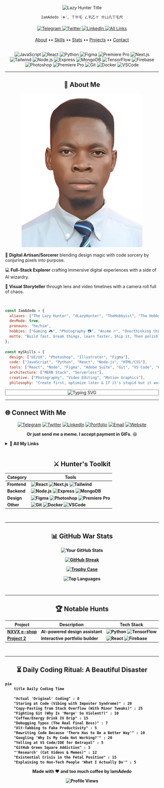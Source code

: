 <!---
IamAdedo/IamAdedo is a ✨ special ✨ repository because its `README.md` (this file) appears on your GitHub profile.
--->

<!-- Dynamic Animated Header -->

<div align="center">
  <img id="time-based-greeting" src="https://readme-typing-svg.demolab.com?font=Fira+Code&weight=600&size=30&duration=4000&pause=1000&color=FF7F11&center=true&vCenter=true&width=500&&height=60&lines=IamAdedo;IamAdedo,+The+Lazy+Hunter;IamAdedo,+The+Hobbyist" alt="Lazy Hunter Title">
  
```markdown
𝙸𝚊𝚖𝙰𝚍𝚎𝚍𝚘 𓆩☬𓆪, ㄒ卄乇 ㄥ卂乙ㄚ 卄凵几ㄒ乇尺
```
 </div>

<!-- 3D Social Links with Interactive Hover -->
<div align="center" style="margin: 20px 0;">
  <a href="https://t.me/IamAdedo" target="_blank">
    <img alt="Telegram" src="https://img.shields.io/badge/-TELEGRAM-26A5E4?style=for-the-badge&logo=telegram&logoColor=white&labelColor=121212&color=121212">
  </a>
  <a href="https://x.com/IamAdedo" target="_blank">
    <img alt="Twitter" src="https://img.shields.io/badge/-TWITTER-1DA1F2?style=for-the-badge&logo=twitter&logoColor=white&labelColor=121212&color=121212">
  </a>
  <a href="https://linkedin.com/in/IamAdedo" target="_blank">
    <img alt="LinkedIn" src="https://img.shields.io/badge/-LINKEDIN-0077B5?style=for-the-badge&logo=linkedin&logoColor=white&labelColor=121212&color=121212">
  </a>
  <a href="https://linktr.ee/IamAdedo" target="_blank">
    <img alt="All Links" src="https://img.shields.io/badge/-ALL_LINKS-FF7F11?style=for-the-badge&logo=linktree&logoColor=white&labelColor=121212&color=121212">
  </a>
</div>

<!-- Interactive Tabs Navigation -->

<div align="center">
  <a href="#-about-me">About</a> ••
  <a href="#-hunters-toolkit">Skills</a> ••
  <a href="#-github-war-stats">Stats</a> ••
  <a href="#-notable-hunts">Projects</a> ••
  <a href="#-connect-with-me">Contact</a>
</div>

<br>

<div align="center">
  
  ![JavaScript](https://img.shields.io/badge/-JavaScript-F7DF1E?logo=javascript&logoColor=black)
![React](https://img.shields.io/badge/-React-61DAFB?logo=react&logoColor=black)
![Python](https://img.shields.io/badge/-Python-3776AB?logo=python&logoColor=white)
![Figma](https://img.shields.io/badge/-Figma-F24E1E?logo=figma&logoColor=white)
![Premiere Pro](https://img.shields.io/badge/-Premiere_Pro-9999FF?logo=adobepremierepro&logoColor=white) ![Next.js](https://img.shields.io/badge/-Next.js-000000?logo=next.js&logoColor=white) ![Tailwind](https://img.shields.io/badge/-Tailwind-06B6D4?logo=tailwindcss&logoColor=white) ![Node.js](https://img.shields.io/badge/-Node.js-339933?logo=node.js&logoColor=white) ![Express](https://img.shields.io/badge/-Express-000000?logo=express&logoColor=white) ![MongoDB](https://img.shields.io/badge/-MongoDB-47A248?logo=mongodb&logoColor=white) ![TensorFlow](https://img.shields.io/badge/-TensorFlow-FF6F00?logo=tensorflow&logoColor=white)  ![Firebase](https://img.shields.io/badge/-Firebase-FFCA28?logo=firebase&logoColor=black) ![Photoshop](https://img.shields.io/badge/-Photoshop-31A8FF?logo=adobephotoshop&logoColor=white) ![Premiere Pro](https://img.shields.io/badge/-Premiere_Pro-9999FF?logo=adobepremierepro&logoColor=white) ![Git](https://img.shields.io/badge/-Git-F05032?logo=git&logoColor=white) ![Docker](https://img.shields.io/badge/-Docker-2496ED?logo=docker&logoColor=white) ![VSCode](https://img.shields.io/badge/-VSCode-007ACC?logo=visualstudiocode&logoColor=white) 

</div>

---

<!-- About Section with 3D Card Effect -->

<h2 id="about" align="center">🎯 <b>About Me</b></h2>

<div align="center">
  
![passport](./files/passport.png)

</div>

🎨 **Digital Artisan/Sorcerer** blending design magic with code sorcery by conjuring pixels into purpose.

💻 **Full-Stack Explorer** crafting immersive digital experiences with a side of AI wizardry. 

📸 **Visual Storyteller** through lens and video timelines with a camera roll full of chaos. 

<br>

```javascript
const IamAdedo = {
  aliases: ["The Lazy Hunter", "dLazyHunter", "TheHobbyist", "The Hobbyist"],
  devMode: true,
  pronouns: "he/him",
  hobbies: ["Gaming 🎮", "Photography 📷", "Anime 🔥", "Overthinking things I already built"],
  motto: "Build fast, break things, learn faster, Ship it, Then polish it."
};

const mySkills = {
  design: ["UI/UX", "Photoshop", "Illustrator", "Figma"],
  code: ["JavaScript", "Python", "React", "Node.js", "HTML/CSS"],
  tools: ["React", "Node", "Figma", "Adobe Suite", "Git", "VS Code", "Google", "Prayer", "ChatGPT"],
  architecture: ["MERN Stack", "Serverless"],
  creative: ["Photography", "Video Editing", "Motion Graphics"],
  philosophy: "Create first, optimize later & If it's stupid but it works, it's not stupid." };
```



<div align="center" style="border: 1px solid grey">
  <img src="https://readme-typing-svg.demolab.com?font=Fira+Code&weight=600&size=30&duration=4000&pause=1000&color=FF7F11&center=true&vCenter=true&width=500&&height=60&lines=Digital+Design+Alchemist;Code+Artisan;Pixel+Perfectionist;Creative+Technologist;The+Lazy+Hunter;Digital+Alchemist;Pixel+Samurai;Ctrl+C+/+Ctrl+V+Expert;Pro+Stack+Overflow+Copy-Paster;Pro+ChatGPT+Copy-Paster;Code+Shinobi;Vibe+Coder" alt="Typing SVG" />
</div>

---

## 🌐 **Connect With Me**
<div align="center">

[![Telegram](https://custom-icon-badges.demolab.com/badge/-TELEGRAM-2CA5E0?style=for-the-badge&logo=telegram&logoColor=white)](https://t.me/IamAdedo) [![Twitter](https://img.shields.io/badge/X-000000?style=for-the-badge&logo=x&logoColor=white)](https://x.com/IamAdedo) [![LinkedIn](https://img.shields.io/badge/LinkedIn-0077B5?style=for-the-badge&logo=linkedin&logoColor=white)](https://linkedin.com/in/IamAdedo) [![Portfolio](https://custom-icon-badges.demolab.com/badge/-PORTFOLIO-FF7F11?style=for-the-badge&logo=star&logoColor=white)](https://about.me/IamAdedo) [![Email](https://custom-icon-badges.demolab.com/badge/-EMAIL-D14836?style=for-the-badge&logo=mail&logoColor=white)](mailto:noreplyadedo@gmail.com) 
[![Website](https://img.shields.io/badge/Website-FF5722?style=for-the-badge&logo=google-chrome&logoColor=white)](https://about.me/IamAdedo)  

**Or just send me a meme. I accept payment in GIFs.** 😆  

</div>

<details>
<summary><b>📌 All My Links</b></summary>
  

<b>Social<b>

[![Messenger](https://img.shields.io/badge/Messenger-00B2FF?style=flat-square&logo=messenger&logoColor=white)](https://m.me/IamAdedo)
[![Instagram](https://img.shields.io/badge/Instagram-E4405F?style=flat-square&logo=instagram&logoColor=white)](https://instagram.com/IamAdedo)
[![Threads](https://img.shields.io/badge/Threads-000000?style=flat-square&logo=threads&logoColor=white)](https://threads.net/IamAdedo)
[![X (Twitter)](https://img.shields.io/badge/X_(Twitter)-000000?style=flat-square&logo=x&logoColor=white)](https://twitter.com/IamAdedo)
[![Facebook](https://img.shields.io/badge/Facebook-1877F2?style=flat-square&logo=facebook&logoColor=white)](https://facebook.com/alabiomoakanbi)
[![LinkedIn](https://img.shields.io/badge/LinkedIn-0A66C2?style=flat-square&logo=linkedin&logoColor=white)](https://linkedin.com/in/IamAdedo)
[![Discord](https://img.shields.io/badge/Discord-5865F2?style=flat-square&logo=discord&logoColor=white)](https://discord.com/users/IamAdedo)  

  
<b>Creative</b>

[![Behance](https://img.shields.io/badge/Behance-1769FF?style=flat-square&logo=behance&logoColor=white)](https://behance.net/IamAdedo)
[![Dribbble](https://img.shields.io/badge/Dribbble-EA4C89?style=flat-square&logo=dribbble&logoColor=white)](https://dribbble.com/IamAdedo)
[![Pinterest](https://img.shields.io/badge/Pinterest-E60023?style=flat-square&logo=pinterest&logoColor=white)](https://pinterest.com/IamAdedo)

<b>Code</h3>

[![GitHub](https://img.shields.io/badge/GitHub-181717?style=flat-square&logo=github&logoColor=white)](https://github.com/IamAdedo)
[![Codepen](https://img.shields.io/badge/Codepen-000000?style=flat-square&logo=codepen&logoColor=white)](https://codepen.io/IamAdedo)
[![GitLab](https://img.shields.io/badge/GitLab-FC6D26?style=flat-square&logo=gitlab&logoColor=white)](https://gitlab.com/IamAdedo)
[![Stack Overflow](https://img.shields.io/badge/Stack_Overflow-F58025?style=flat-square&logo=stackoverflow&logoColor=white)](https://stackoverflow.com/users/IamAdedo)
[![LeetCode](https://img.shields.io/badge/LeetCode-FFA116?style=flat-square&logo=leetcode&logoColor=white)](https://leetcode.com/IamAdedo)
[![Replit](https://img.shields.io/badge/Replit-667881?style=flat-square&logo=replit&logoColor=white)](https://replit.com/@IamAdedo)
[![Kaggle](https://img.shields.io/badge/Kaggle-20BEFF?style=flat-square&logo=kaggle&logoColor=white)](https://kaggle.com/IamAdedo)
</details>

<br>
<!--
### **Socials**  
[![Messenger](https://img.shields.io/badge/Messenger-00B2FF?style=flat-square&logo=messenger&logoColor=white)](https://m.me/IamAdedo)  
[![Instagram](https://img.shields.io/badge/Instagram-E4405F?style=flat-square&logo=instagram&logoColor=white)](https://instagram.com/IamAdedo)  
[![Threads](https://img.shields.io/badge/Threads-000000?style=flat-square&logo=threads&logoColor=white)](https://threads.net/IamAdedo)  
[![X (Twitter)](https://img.shields.io/badge/X_(Twitter)-000000?style=flat-square&logo=x&logoColor=white)](https://twitter.com/IamAdedo)  
[![Facebook](https://img.shields.io/badge/Facebook-1877F2?style=flat-square&logo=facebook&logoColor=white)](https://facebook.com/IamAdedo)  
[![LinkedIn](https://img.shields.io/badge/LinkedIn-0A66C2?style=flat-square&logo=linkedin&logoColor=white)](https://linkedin.com/in/IamAdedo)  
[![Discord](https://img.shields.io/badge/Discord-5865F2?style=flat-square&logo=discord&logoColor=white)](https://discord.com/users/IamAdedo)  

### **Creative**  
[![Behance](https://img.shields.io/badge/Behance-1769FF?style=flat-square&logo=behance&logoColor=white)](https://behance.net/IamAdedo)  
[![Dribbble](https://img.shields.io/badge/Dribbble-EA4C89?style=flat-square&logo=dribbble&logoColor=white)](https://dribbble.com/IamAdedo)  
[![ArtStation](https://img.shields.io/badge/ArtStation-13AFF0?style=flat-square&logo=artstation&logoColor=white)](https://artstation.com/IamAdedo)  
[![Pinterest](https://img.shields.io/badge/Pinterest-E60023?style=flat-square&logo=pinterest&logoColor=white)](https://pinterest.com/IamAdedo)  
[![DeviantArt](https://img.shields.io/badge/DeviantArt-05CC47?style=flat-square&logo=deviantart&logoColor=white)](https://deviantart.com/IamAdedo)  
[![Adobe Portfolio](https://img.shields.io/badge/Adobe_Portfolio-FF0000?style=flat-square&logo=adobe&logoColor=white)](https://portfolio.adobe.com/IamAdedo)  

### **Code**  
[![GitHub](https://img.shields.io/badge/GitHub-181717?style=flat-square&logo=github&logoColor=white)](https://github.com/IamAdedo)  
[![CodePen](https://img.shields.io/badge/CodePen-000000?style=flat-square&logo=codepen&logoColor=white)](https://codepen.io/IamAdedo)  
[![GitLab](https://img.shields.io/badge/GitLab-FC6D26?style=flat-square&logo=gitlab&logoColor=white)](https://gitlab.com/IamAdedo)  
[![Stack Overflow](https://img.shields.io/badge/Stack_Overflow-F58025?style=flat-square&logo=stackoverflow&logoColor=white)](https://stackoverflow.com/users/IamAdedo)  
[![LeetCode](https://img.shields.io/badge/LeetCode-FFA116?style=flat-square&logo=leetcode&logoColor=white)](https://leetcode.com/IamAdedo)  
[![Replit](https://img.shields.io/badge/Replit-667881?style=flat-square&logo=replit&logoColor=white)](https://replit.com/@IamAdedo)  
[![Kaggle](https://img.shields.io/badge/Kaggle-20BEFF?style=flat-square&logo=kaggle&logoColor=white)](https://kaggle.com/IamAdedo) -->

---

<!-- Tech Stack with Animated Icons -->

<h2 align="center">⚔️ <b>Hunter's Toolkit</b></h2>

<div align="center">
  
| Category        | Tools                                                                 |
|-----------------|-----------------------------------------------------------------------|
| **Frontend**    | ![React](https://img.shields.io/badge/-React-61DAFB?logo=react&logoColor=black) ![Next.js](https://img.shields.io/badge/-Next.js-000000?logo=next.js&logoColor=white) ![Tailwind](https://img.shields.io/badge/-Tailwind-06B6D4?logo=tailwindcss&logoColor=white) |
| **Backend**     | ![Node.js](https://img.shields.io/badge/-Node.js-339933?logo=node.js&logoColor=white) ![Express](https://img.shields.io/badge/-Express-000000?logo=express&logoColor=white) ![MongoDB](https://img.shields.io/badge/-MongoDB-47A248?logo=mongodb&logoColor=white) |
| **Design**      | ![Figma](https://img.shields.io/badge/-Figma-F24E1E?logo=figma&logoColor=white) ![Photoshop](https://img.shields.io/badge/-Photoshop-31A8FF?logo=adobephotoshop&logoColor=white) ![Premiere Pro](https://img.shields.io/badge/-Premiere_Pro-9999FF?logo=adobepremierepro&logoColor=white) |
| **Other**       | ![Git](https://img.shields.io/badge/-Git-F05032?logo=git&logoColor=white) ![Docker](https://img.shields.io/badge/-Docker-2496ED?logo=docker&logoColor=white) ![VSCode](https://img.shields.io/badge/-VSCode-007ACC?logo=visualstudiocode&logoColor=white) |

</div>

<br>

---

<!-- GitHub Stats with 3D Effect -->

<h2 align="center">📊 <b>GitHub War Stats</b></h2>

<div align="center">
  
![Your GitHub Stats](https://github-readme-stats.vercel.app/api?username=IamAdedo&show_icons=true&theme=radical)
  
[![GitHub Streak](https://streak-stats.demolab.com?user=IamAdedo&theme=radical&border_radius=10&mode=weekly)](https://git.io/streak-stats)

[![Trophy Case](https://github-profile-trophy.vercel.app/?username=IamAdedo&theme=radical&margin-w=15&row=2&column=4)](https://github.com/ryo-ma/github-profile-trophy)

![Top Languages](https://github-readme-stats.vercel.app/api/top-langs/?username=IamAdedo&layout=compact&theme=nightowl)

</div>

<br />

---

<!-- Featured Projects -->

<h2 align="center">🏆 <b>Notable Hunts</b></h2>

<div align="center">
  
| Project | Description | Tech Stack |
|---------|-------------|------------|
| **[NXVX e-shop](https://vercel.app)** | AI-powered design assistant | ![Python](https://img.shields.io/badge/-Python-3776AB?logo=python&logoColor=white) ![TensorFlow](https://img.shields.io/badge/-TensorFlow-FF6F00?logo=tensorflow&logoColor=white) |
| **[Project 2](link)** | Interactive portfolio builder | ![React](https://img.shields.io/badge/-React-61DAFB?logo=react&logoColor=black) ![Firebase](https://img.shields.io/badge/-Firebase-FFCA28?logo=firebase&logoColor=black) |

</div>

<br>

---

<!-- Daily Coding Habit -->

<h2 align="center">⏳ <b>Daily Coding Ritual: A Beautiful Disaster</b></h2>

```mermaid
pie
    title Daily Coding Time

    "Actual 'Original' Coding" : 8
    "Staring at Code (Vibing with Imposter Syndrome)" : 20
    "Copy-Pasting from Stack Overflow (With Minor Tweaks)" : 25
    "Fighting Git (Why Is 'Merge' So Violent?)" : 10
    "Coffee/Energy Drink IV Drip" : 15
    "Debugging Typos (The Real Final Boss)" : 7
    "Alt-Tabbing to Fake Productivity" : 5
    "Rewriting Code Because 'There Has to Be a Better Way'" : 10
    "Googling 'Why Is My Code Not Working?'" : 20
    "Yelling at VS Code/IDE for Betrayal" : 5
    "GitHub Green Square Addiction" : 3
    "'Research' (Cat Videos & Memes)" : 12
    "Existential Crisis in the Fetal Position" : 15
    "Explaining to Non-Tech People 'What I Actually Do'" : 5

```

<!-- Footer with Animated GIF -->

<div align="center">

  <p>Made with ❤️ and too much coffee by IamAdedo</p>


![Profile Views](https://visitor-badge.laobi.icu/badge?page_id=IamAdedo.IamAdedo&color=blue&label=PROFILE+VIEWS)


</div>
